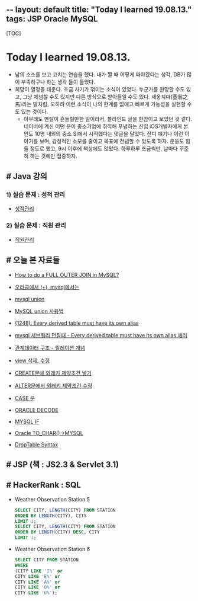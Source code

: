 --
layout: default
title: "Today I learned 19.08.13."
tags: JSP Oracle MySQL
---

[TOC]

# Today I learned 19.08.13.
- 남의 소스를 보고 고치는 연습을 했다. 내가 짤 때 어떻게 짜야겠다는 생각, DB가 많이 부족하구나 하는 생각 들이 들었다.
- 희망이 열정을 태운다. 조금 사기가 꺾이는 소식이 있었다. 누군가를 원망할 수도 있고, 그냥 체념할 수도 있지만 다른 방식으로 받아들일 수도 있다. 새옹지마(塞翁之馬)라는 말처럼, 오히려 이런 소식이 나의 한계를 없애고 빠르게 가능성을 실현할 수도 있는 것이다.
	- 아무래도 멘탈이 흔들릴만한 일이라서, 블라인드 글을 한참이고 보았던 것 같다. 네이버에 계신 어떤 분이 중소기업에 취직해 푸념하는 신입 iOS개발자에게 본인도 10명 내외의 중소 SI에서 시작했다는 댓글을 달았다. 잔디 얘기나 이런 이야기를 보며, 감정적인 소모를 줄이고 목표에 전념할 수 있도록 하자. 운동도 힘들 정도로 했고, 9시 이후에 책상에도 앉았다. 하루하루 조금씩만, 날마다 꾸준히 하는 것에만 집중하자.

## # Java 강의
### 1) 실습 문제 : 성적 관리
- [성적관리](https://jeamini.tistory.com/77?category=601100)

### 2) 실습 문제 : 직원 관리
- [직원관리](https://jeamini.tistory.com/81?category=601100)

## # 오늘 본 자료들
- [How to do a FULL OUTER JOIN in MySQL?](https://stackoverflow.com/questions/4796872/how-to-do-a-full-outer-join-in-mysql)
- [오라클에서 (+), mysql에서는](https://m.blog.naver.com/PostView.nhn?blogId=papaya5rhw&logNo=30131484310&proxyReferer=https%3A%2F%2Fwww.google.com%2F)
- [mysql union](https://wkdgusdn3.tistory.com/entry/mysql%EC%97%90%EC%84%9C-full-outer-join-%EC%82%AC%EC%9A%A9%ED%95%98%EA%B8%B0)
- [MySQL union 사용법](https://blog.bsmind.co.kr/377)
- [(1248): Every derived table must have its own alias](https://gun22.tistory.com/entry/SQL-%EC%98%A4%EB%A5%98-1248-Every-derived-table-must-have-its-own-alias)
- [mysql 서브쿼리 던질때 - Every derived table must have its own alias 에러](https://m.blog.naver.com/PostView.nhn?blogId=troopa102&logNo=120121975165&proxyReferer=https%3A%2F%2Fwww.google.com%2F)
- [관계데이터 구조 - 릴레이션 개념](https://blog.naver.com/k97b1114/140152587557)

- [view 삭제, 수정](http://tcpschool.com/mysql/mysql_view_alterDrop)
- [CREATE문에 외래키 제약조건 넣기](https://m.blog.naver.com/imf4/220779816879)
- [ALTER문에서 외래키 제약조건 수정](https://allg.tistory.com/37)
- [CASE 문](https://hellogk.tistory.com/21)
- [ORACLE DECODE](https://dbastory.tistory.com/entry/ORACLE-DECODE-%ED%95%A8%EC%88%98)
- [MYSQL IF](https://hellogk.tistory.com/22)
- [Oracle TO_CHAR()->MYSQL](https://enosent.tistory.com/39)
- [DropTable Syntax](https://dev.mysql.com/doc/refman/8.0/en/drop-table.html)

## # JSP (책 : JS2.3  & Servlet 3.1)

## # HackerRank : SQL
- Weather Observation Station 5
	```SQL
    SELECT CITY, LENGTH(CITY) FROM STATION
    ORDER BY LENGTH(CITY), CITY
    LIMIT 1;
    SELECT CITY, LENGTH(CITY) FROM STATION
    ORDER BY LENGTH(CITY) DESC, CITY
    LIMIT 1;
    ```

- Weather Observation Station 6
	```SQL
    SELECT CITY FROM STATION
    WHERE
    (CITY LIKE 'I%' or
    CITY LIKE 'E%' or
    CITY LIKE 'A%' or
    CITY LIKE 'O%' or
    CITY LIKE 'U%');
    ```
